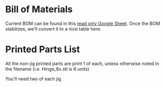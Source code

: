 # Bill of Materials
Current BOM can be found in this [read only Google Sheet](https://docs.google.com/spreadsheets/d/1ViruGe-mIjATBrFZ_2N3Xh3YK8Kv0xZOzpvj6fFhka0/edit?usp=sharing). Once the BOM stabilizes, we'll convert it to a nice table here.

# Printed Parts List
All the non-jig printed parts are print 1 of each, unless otherwise noted in the filename (i.e. Hinge_6x.stl is 6 units)

You'll need two of each jig
